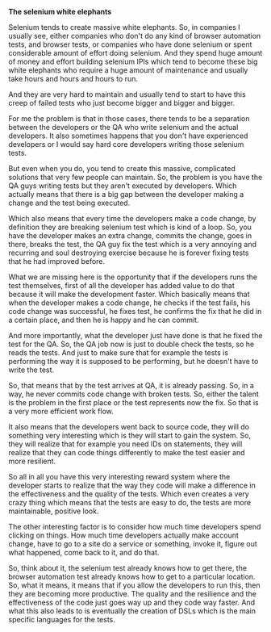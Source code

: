 **The selenium white elephants**

Selenium tends to create massive white elephants. So, in companies I usually see, either companies who don't do any kind of browser automation tests, and browser tests, or companies who have done selenium or spent considerable amount of effort doing selenium. And they spend huge amount of money and effort building selenium IPIs which tend to become these big white elephants who require a huge amount of maintenance and usually take hours and hours and hours to run.

And they are very hard to maintain and usually tend to start to have this creep of failed tests who just become bigger and bigger and bigger.

For me the problem is that in those cases, there tends to be a separation between the developers or the QA who write selenium and the actual developers. It also sometimes happens that you don't have experienced developers or I would say hard core developers writing those selenium tests.

But even when you do, you tend to create this massive, complicated solutions that very few people can maintain. So, the problem is you have the QA guys writing tests but they aren't executed by developers. Which actually means that there is a big gap between the developer making a change and the test being executed.

Which also means that every time the developers make a code change, by definition they are breaking selenium test which is kind of a loop. So, you have the developer makes an extra change, commits the change, goes in there, breaks the test, the QA guy fix the test which is a very annoying and recurring and soul destroying exercise because he is forever fixing tests that he had improved before.

What we are missing here is the opportunity that if the developers runs the test themselves, first of all the developer has added value to do that because it will make the development faster. Which basically means that when the developer makes a code change, he checks if the test fails, his code change was successful, he fixes test, he confirms the fix that he did in a certain place, and then he is happy and he can commit.

And more importantly, what the developer just have done is that he fixed the test for the QA. So, the QA job now is just to double check the tests, so he reads the tests. And just to make sure that for example the tests is performing the way it is supposed to be performing, but he doesn't have to write the test.

So, that means that by the test arrives at QA, it is already passing. So, in a way, he never commits code change with broken tests. So, either the talent is the problem in the first place or the test represents now the fix. So that is a very more efficient work flow.

It also means that the developers went back to source code, they will do something very interesting which is they will start to gain the system. So, they will realize that for example you need IDs on statements, they will realize that they can code things differently to make the test easier and more resilient.

So all in all you have this very interesting reward system where the developer starts to realize that the way they code will make a difference in the effectiveness and the quality of the tests. Which even creates a very crazy thing which means that the tests are easy to do, the tests are more maintainable, positive look.

The other interesting factor is to consider how much time developers spend clicking on things. How much time developers actually make account change, have to go to a site do a service or something, invoke it, figure out what happened, come back to it, and do that.

So, think about it, the selenium test already knows how to get there, the browser automation test already knows how to get to a particular location. So, what it means, it means that if you allow the developers to run this, then they are becoming more productive. The quality and the resilience and the effectiveness of the code just goes way up and they code way faster. And what this also leads to is eventually the creation of DSLs which is the main specific languages for the tests.
